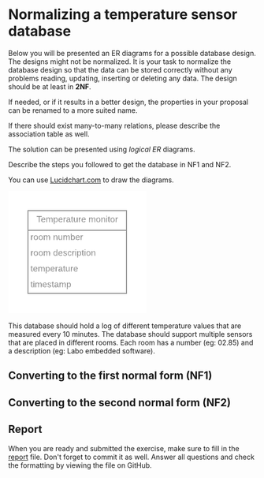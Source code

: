 # Normalizing a temperature sensor database

Below you will be presented an ER diagrams for a possible database design. The designs might not be normalized. It is your task to normalize the database design so that the data can be stored correctly without any problems reading, updating, inserting or deleting any data. The design should be at least in **2NF**.

If needed, or if it results in a better design, the properties in your proposal can be renamed to a more suited name.

If there should exist many-to-many relations, please describe the association table as well.

The solution can be presented using _logical ER_ diagrams.

Describe the steps you followed to get the database in NF1 and NF2.

You can use [Lucidchart.com](https://www.lucidchart.com) to draw the diagrams.

![Temperature sensor database design](img/temp_sensor.png)

This database should hold a log of different temperature values that are measured every 10 minutes. The database should support multiple sensors that are placed in different rooms. Each room has a number (eg: 02.85) and a description (eg: Labo embedded software).

## Converting to the first normal form (NF1)

<!-- TODO: describe the steps you followed and show the resulting ER diagram -->

## Converting to the second normal form (NF2)

<!-- TODO: describe the steps you followed and show the resulting ER diagram -->

## Report

When you are ready and submitted the exercise, make sure to fill in the [report](./REPORT.md) file. Don't forget to commit it as well. Answer all questions and check the formatting by viewing the file on GitHub.
